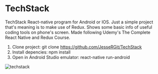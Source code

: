 # TechStack
TechStack React-native program for Android or IOS. Just a simple project that's meaning is to make use of Redux. Shows some basic info of useful coding tools on phone's screen. Made following Udemy's The Complete React Native and Redux Course.

1. Clone project: git clone https://github.com/JesseRGit/TechStack
2. Install depencies: npm install
3. Open in Android Studio emulator: react-native run-android

![techstack](https://user-images.githubusercontent.com/35838078/51127045-3f884180-182d-11e9-8a83-952544194e6d.png)
